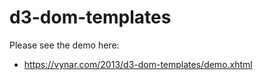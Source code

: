 d3-dom-templates
================

Please see the demo here:

 * https://vynar.com/2013/d3-dom-templates/demo.xhtml
